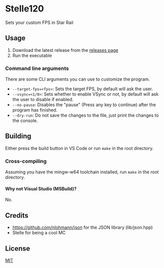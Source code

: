 # Stelle120

Sets your custom FPS in Star Rail

## Usage

1. Download the latest release from the [releases page](https://github.com/teppyboy/stelle120/releases)
2. Run the executable

### Command line arguments

There are some CLI arguments you can use to customize the program.

+ `--target-fps=<fps>`: Sets the target FPS, by default will ask the user.
+ `--vsync=<1/0>`: Sets whether to enable VSync or not, by default will ask the user to disable if enabled.
+ `--no-pause`: Disables the "pause" (Press any key to continue) after the program has finished.
+ `--dry-run`: Do not save the changes to the file, just print the changes to the console.

## Building

Either press the build button in VS Code or run `make` in the root directory.

### Cross-compiling

Assuming you have the mingw-w64 toolchain installed, run `make` in the root directory.

#### Why not Visual Studio (MSBuild)?

No.

## Credits

- https://github.com/nlohmann/json for the JSON library (lib/json.hpp)
- Stelle for being a cool MC

## License

[MIT](./LICENSE)
